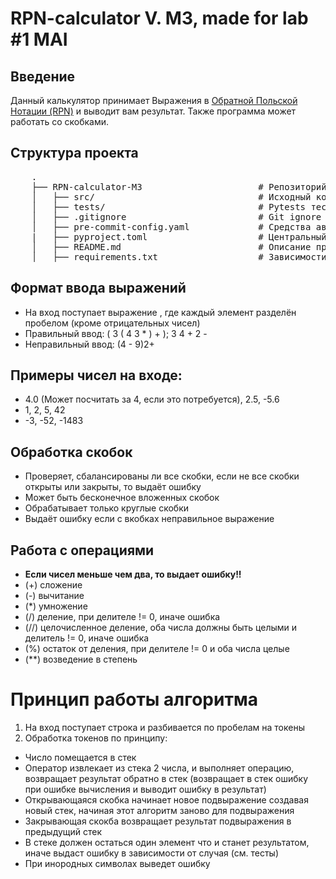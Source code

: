 # RPN-calculator V. M3, made for lab #1 MAI

## Введение
Данный калькулятор принимает Выражения в [Обратной Польской Нотации (RPN)](https://ru.wikipedia.org/wiki/%D0%9E%D0%B1%D1%80%D0%B0%D1%82%D0%BD%D0%B0%D1%8F_%D0%BF%D0%BE%D0%BB%D1%8C%D1%81%D0%BA%D0%B0%D1%8F_%D0%B7%D0%B0%D0%BF%D0%B8%D1%81%D1%8C) и выводит вам результат. Также программа может работать со скобками.

## Структура проекта

 <pre>
    .
    ├── RPN-calculator-M3                      # Репозиторий
    │   ├── src/                               # Исходный код
    │   ├── tests/                             # Pytests тесты
    │   ├── .gitignore                         # Git ignore файл
    │   ├── pre-commit-config.yaml             # Средства автоматизации проверки кодстайла
    |   ├── pyproject.toml                     # Центральный файл конфигурации проекта
    │   ├── README.md                          # Описание проекта
    │   ├── requirements.txt                   # Зависимости вашего проекта
</pre>

## Формат ввода выражений
- На вход поступает выражение , где каждый элемент разделён пробелом (кроме отрицательных чисел)
- Правильный ввод: ( 3 ( 4 3 * ) + ); 3 4 + 2 -
- Неправильный ввод: (4 - 9)2+

## Примеры чисел на входе:
- 4.0 (Может посчитать за 4, если это потребуется), 2.5, -5.6
- 1, 2, 5, 42
- -3, -52, -1483

## Обработка скобок
- Проверяет, сбалансированы ли все скобки, если не все скобки открыты или закрыты, то выдаёт ошибку
- Может быть бесконечное вложенных скобок
- Обрабатывает только круглые скобки
- Выдаёт ошибку если с вкобках неправильное выражение

## Работа с операциями
- **Если чисел меньше чем два, то выдает ошибку!!**
- (+) сложение
- (-) вычитание
- (*) умножение
- (/) деление, при делителе != 0, иначе ошибка
- (//) целочисленное деление, оба числа должны быть целыми и делитель != 0, иначе ошибка
- (%) остаток от деления, при делителе != 0 и оба числа целые
- (**) возведение в степень

# Принцип работы алгоритма
1) На вход поступает строка и разбивается по пробелам на токены
2) Обработка токенов по принципу:
 - Число помещается в стек
 - Оператор извлекает из стека 2 числа, и выполняет операцию, возвращает результат обратно в стек (возвращает в стек ошибку при ошибке вычисления и выводит ошибку в результат)
 - Открывающаяся скобка начинает новое подвыражение создавая новый стек, начиная этот алгоритм заново для подвыражения
 - Закрывающая скокба возвращает результат подвыражения в предыдущий стек
 - В стеке должен остаться один элемент что и станет результатом, иначе выдаст ошибку в зависимости от случая (см. тесты)
 - При инородных символах выведет ошибку